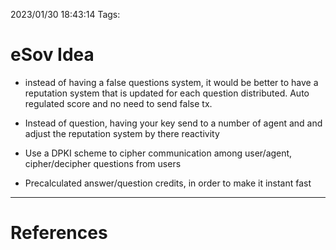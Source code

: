 2023/01/30 18:43:14
Tags:

# eSov Idea

- instead of having a false questions system, it would be better to have 
    a reputation system that is updated for each question distributed. Auto 
    regulated score and no need to send false tx. 

- Instead of question, having your key send to a number of agent and and adjust
    the reputation system by there reactivity 

- Use a DPKI scheme to cipher communication among user/agent, cipher/decipher 
    questions from users

- Precalculated answer/question credits, in order to make it instant fast 
---
# References

